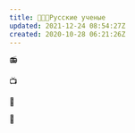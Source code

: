 ```yaml
---
title: 👨🏼‍🔬Русские ученые
updated: 2021-12-24 08:54:27Z
created: 2020-10-28 06:21:26Z
---
```



📻

📺

🚁

🎹